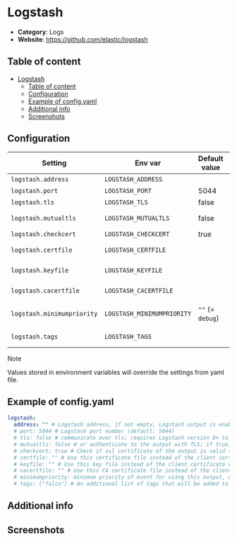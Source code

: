 # Logstash

- **Category**: Logs
- **Website**: https://github.com/elastic/logstash

## Table of content

- [Logstash](#logstash)
  - [Table of content](#table-of-content)
  - [Configuration](#configuration)
  - [Example of config.yaml](#example-of-configyaml)
  - [Additional info](#additional-info)
  - [Screenshots](#screenshots)

## Configuration

| Setting                    | Env var                    | Default value    | Description                                                                                                                         |
| -------------------------- | -------------------------- | ---------------- | ----------------------------------------------------------------------------------------------------------------------------------- |
| `logstash.address`         | `LOGSTASH_ADDRESS`         |                  | Logstash address, if not empty, Logstash output is **enabled**                                                                      |
| `logstash.port`            | `LOGSTASH_PORT`            | 5044             | Logstash port number                                                                                                                |
| `logstash.tls`             | `LOGSTASH_TLS`             | false            | Use TLS connection (true/false)                                                                                                     |
| `logstash.mutualtls`       | `LOGSTASH_MUTUALTLS`       | false            | Authenticate to the output with TLS; if true, checkcert flag will be ignored (server cert will always be checked)                   |
| `logstash.checkcert`       | `LOGSTASH_CHECKCERT`       | true             | Check if ssl certificate of the output is valid                                                                                     |
| `logstash.certfile`        | `LOGSTASH_CERTFILE`        |                  | Use this certificate file instead of the client certificate when using mutual TLS                                                   |
| `logstash.keyfile`         | `LOGSTASH_KEYFILE`         |                  | Use this key file instead of the client certificate when using mutual TLS                                                           |
| `logstash.cacertfile`      | `LOGSTASH_CACERTFILE`      |                  | Use this CA certificate file instead of the client certificate when using mutual TLS                                                |
| `logstash.minimumpriority` | `LOGSTASH_MINIMUMPRIORITY` | `""` (= `debug`) | Minimum priority of event for using this output, order is `emergency,alert,critical,error,warning,notice,informational,debug or ""` |
| `logstash.tags`            | `LOGSTASH_TAGS`            |                  | An additional list of tags that will be added to those produced by Falco; these tags may help in decision-making while routing logs |

> [!NOTE]
Values stored in environment variables will override the settings from yaml file.

## Example of config.yaml

```yaml
logstash:
  address: "" # Logstash address, if not empty, Logstash output is enabled
  # port: 5044 # Logstash port number (default: 5044)
  # tls: false # communicate over tls; requires Logstash version 8+ to work 
  # mutualtls: false # or authenticate to the output with TLS; if true, checkcert flag will be ignored (server cert will always be checked) (default: false)
  # checkcert: true # Check if ssl certificate of the output is valid (default: true)
  # certfile: "" # Use this certificate file instead of the client certificate when using mutual TLS (default: "")
  # keyfile: "" # Use this key file instead of the client certificate when using mutual TLS (default: "")
  # cacertfile: "" # Use this CA certificate file instead of the client certificate when using mutual TLS (default: "")
  # minimumpriority: minimum priority of event for using this output, order is emergency|alert|critical|error|warning|notice|informational|debug or "" (default: "debug")
  # tags: ["falco"] # An additional list of tags that will be added to those produced by Falco (default: [])
```

## Additional info

## Screenshots
